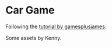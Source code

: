 # Car Game

Following the [tutorial by gamesplusjames](https://www.youtube.com/watch?v=cqATTzJmFDY).

Some assets by Kenny.